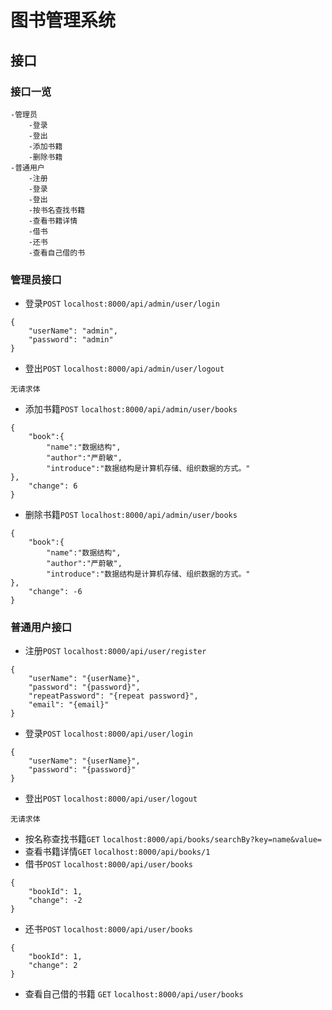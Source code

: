 图书管理系统
==

## 接口
### 接口一览
```
-管理员
    -登录
    -登出
    -添加书籍
    -删除书籍
-普通用户
    -注册
    -登录
    -登出
    -按书名查找书籍
    -查看书籍详情
    -借书
    -还书
    -查看自己借的书
```
### 管理员接口
* 登录`POST` `localhost:8000/api/admin/user/login`
```
{
    "userName": "admin",
    "password": "admin"
}
```
* 登出`POST` `localhost:8000/api/admin/user/logout`
```
无请求体
```
* 添加书籍`POST` `localhost:8000/api/admin/user/books`
```
{
	"book":{
		"name":"数据结构",
		"author":"严蔚敏",
		"introduce":"数据结构是计算机存储、组织数据的方式。"
},
	"change": 6
}
```
* 删除书籍`POST` `localhost:8000/api/admin/user/books`
```
{
	"book":{
		"name":"数据结构",
		"author":"严蔚敏",
		"introduce":"数据结构是计算机存储、组织数据的方式。"
},
	"change": -6
}
```
### 普通用户接口
* 注册`POST` `localhost:8000/api/user/register`
```
{
    "userName": "{userName}",
    "password": "{password}",
    "repeatPassword": "{repeat password}",
    "email": "{email}"
}
```
* 登录`POST` `localhost:8000/api/user/login`
```
{
    "userName": "{userName}",
    "password": "{password}"
}
```
* 登出`POST` `localhost:8000/api/user/logout`
```
无请求体
```
* 按名称查找书籍`GET` `localhost:8000/api/books/searchBy?key=name&value=`
* 查看书籍详情`GET` `localhost:8000/api/books/1`
* 借书`POST` `localhost:8000/api/user/books`
```
{
    "bookId": 1,
    "change": -2
}
```
* 还书`POST` `localhost:8000/api/user/books`
```
{
    "bookId": 1,
    "change": 2
}
```
* 查看自己借的书籍 `GET` `localhost:8000/api/user/books`
